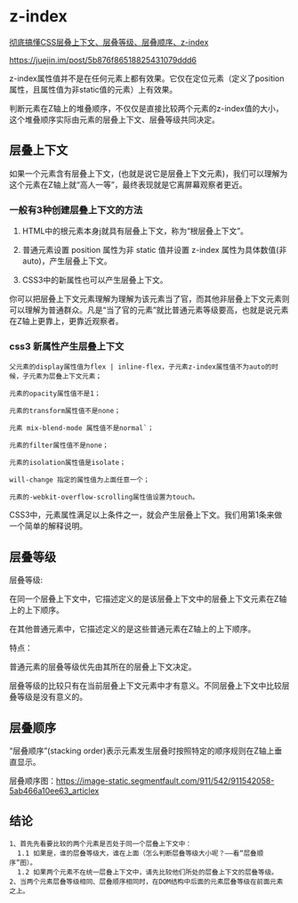 # z-index

[彻底搞懂CSS层叠上下文、层叠等级、层叠顺序、z-index](https://juejin.im/post/6844903667175260174)

<https://juejin.im/post/5b876f86518825431079ddd6>

z-index属性值并不是在任何元素上都有效果。它仅在定位元素（定义了position属性，且属性值为非static值的元素）上有效果。

判断元素在Z轴上的堆叠顺序，不仅仅是直接比较两个元素的z-index值的大小，这个堆叠顺序实际由元素的层叠上下文、层叠等级共同决定。

## 层叠上下文

如果一个元素含有层叠上下文，(也就是说它是层叠上下文元素)，我们可以理解为这个元素在Z轴上就“高人一等”，最终表现就是它离屏幕观察者更近。

### 一般有3种创建层叠上下文的方法

1. HTML中的根元素本身j就具有层叠上下文，称为“根层叠上下文”。

2. 普通元素设置 position 属性为非 static 值并设置 z-index 属性为具体数值(非auto)，产生层叠上下文。

3. CSS3中的新属性也可以产生层叠上下文。

你可以把层叠上下文元素理解为理解为该元素当了官，而其他非层叠上下文元素则可以理解为普通群众。凡是“当了官的元素”就比普通元素等级要高，也就是说元素在Z轴上更靠上，更靠近观察者。

### css3 新属性产生层叠上下文

```
父元素的display属性值为flex | inline-flex，子元素z-index属性值不为auto的时候，子元素为层叠上下文元素；

元素的opacity属性值不是1；

元素的transform属性值不是none；

元素 mix-blend-mode 属性值不是normal`；

元素的filter属性值不是none；

元素的isolation属性值是isolate；

will-change 指定的属性值为上面任意一个；

元素的-webkit-overflow-scrolling属性值设置为touch。
```

CSS3中，元素属性满足以上条件之一，就会产生层叠上下文。我们用第1条来做一个简单的解释说明。

## 层叠等级

层叠等级:

在同一个层叠上下文中，它描述定义的是该层叠上下文中的层叠上下文元素在Z轴上的上下顺序。

在其他普通元素中，它描述定义的是这些普通元素在Z轴上的上下顺序。

特点：

普通元素的层叠等级优先由其所在的层叠上下文决定。

层叠等级的比较只有在当前层叠上下文元素中才有意义。不同层叠上下文中比较层叠等级是没有意义的。

## 层叠顺序

“层叠顺序”(stacking order)表示元素发生层叠时按照特定的顺序规则在Z轴上垂直显示。

层叠顺序图：<https://image-static.segmentfault.com/911/542/911542058-5ab466a10ee63_articlex>

## 结论

```
1、首先先看要比较的两个元素是否处于同一个层叠上下文中：
  1.1 如果是，谁的层叠等级大，谁在上面（怎么判断层叠等级大小呢？——看“层叠顺序”图）。
  1.2 如果两个元素不在统一层叠上下文中，请先比较他们所处的层叠上下文的层叠等级。
2、当两个元素层叠等级相同、层叠顺序相同时，在DOM结构中后面的元素层叠等级在前面元素之上。
```
